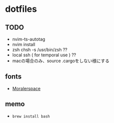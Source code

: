 # dotfiles

## TODO

- nvim-ts-autotag
- nvim install
- zsh chsh -s /usr/bin/zsh ??
- local ssh ( for temporal use ) ??
- macの場合のみ、source .cargoをしない様にする

## fonts

- [Moralerspace](https://github.com/yuru7/moralerspace)

## memo

- `brew install bash` 

